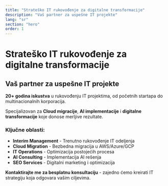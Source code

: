 ```yaml
---
title: "Strateško IT rukovođenje za digitalne transformacije"
description: "Vaš partner za uspešne IT projekte"
lang: "sr"
section: "hero"
order: 1
---
```


# Strateško IT rukovođenje za digitalne transformacije

## Vaš partner za uspešne IT projekte

**20+ godina iskustva** u rukovođenju IT projektima, od početnih startapa do multinacionalnih korporacija.

Specijalizovan za **Cloud migracije**, **AI implementacije** i **digitalne transformacije** koje donose merljive rezultate.

### Ključne oblasti:

- **Interim Management** - Trenutno rukovođenje IT odeljenja
- **Cloud Migration** - Bezbedna migracija u AWS/Azure/GCP
- **IT Operations** - Optimizacija postojećih procesa
- **AI Consulting** - Implementacija AI rešenja
- **SEO Services** - Digitalni marketing i optimizacija

**Kontaktirajte me za besplatnu konsultaciju** - zajedno ćemo kreirati IT strategiju koja odgovara vašim ciljevima.
